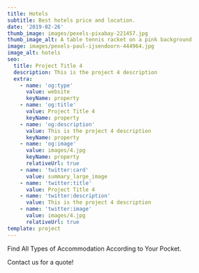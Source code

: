 ```yaml
---
title: Hotels
subtitle: Best hotels price and location.
date: '2019-02-26'
thumb_image: images/pexels-pixabay-221457.jpg
thumb_image_alt: A table tennis racket on a pink background
image: images/pexels-paul-ijsendoorn-444964.jpg
image_alt: hotels
seo:
  title: Project Title 4
  description: This is the project 4 description
  extra:
    - name: 'og:type'
      value: website
      keyName: property
    - name: 'og:title'
      value: Project Title 4
      keyName: property
    - name: 'og:description'
      value: This is the project 4 description
      keyName: property
    - name: 'og:image'
      value: images/4.jpg
      keyName: property
      relativeUrl: true
    - name: 'twitter:card'
      value: summary_large_image
    - name: 'twitter:title'
      value: Project Title 4
    - name: 'twitter:description'
      value: This is the project 4 description
    - name: 'twitter:image'
      value: images/4.jpg
      relativeUrl: true
template: project
---
```

Find All Types of Accommodation According to Your Pocket.

Contact us for a quote!
